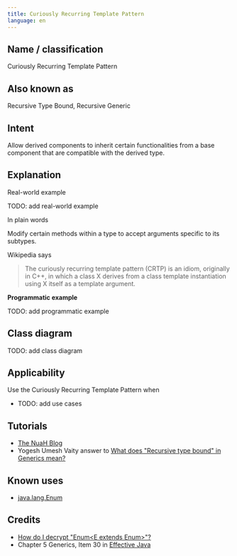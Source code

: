 ```yaml
---
title: Curiously Recurring Template Pattern
language: en
---
```


## Name / classification

Curiously Recurring Template Pattern

## Also known as

Recursive Type Bound, Recursive Generic

## Intent

Allow derived components to inherit certain functionalities from a base component that are compatible with the derived type.

## Explanation

Real-world example

TODO: add real-world example

In plain words

Modify certain methods within a type to accept arguments specific to its subtypes.

Wikipedia says

> The curiously recurring template pattern (CRTP) is an idiom, originally in C++, in which a class X
> derives from a class template instantiation using X itself as a template argument.

**Programmatic example**

TODO: add programmatic example

## Class diagram

TODO: add class diagram

## Applicability

Use the Curiously Recurring Template Pattern when

* TODO: add use cases

## Tutorials

* [The NuaH Blog](https://nuah.livejournal.com/328187.html)
* Yogesh Umesh Vaity answer to [What does "Recursive type bound" in Generics mean?](https://stackoverflow.com/questions/7385949/what-does-recursive-type-bound-in-generics-mean)

## Known uses

* [java.lang.Enum](https://docs.oracle.com/en/java/javase/17/docs/api/java.base/java/lang/Enum.html)

## Credits

* [How do I decrypt "Enum<E extends Enum<E>>"?](http://www.angelikalanger.com/GenericsFAQ/FAQSections/TypeParameters.html#FAQ106)
* Chapter 5 Generics, Item 30 in [Effective Java](https://www.amazon.com/gp/product/0134685997/ref=as_li_tl?ie=UTF8&camp=1789&creative=9325&creativeASIN=0134685997&linkCode=as2&tag=javadesignpat-20&linkId=4e349f4b3ff8c50123f8147c828e53eb)
